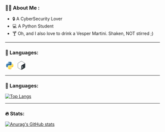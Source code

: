 ###  :technologist: About Me :

- :lock: A CyberSecurity Lover
- :computer: A Python Student
- :cocktail: Oh, and I also love to drink a Vesper Martini. Shaken, NOT stirred ;)

---
### :tea: Languages:
<div>
  <img src= "https://github.com/devicons/devicon/blob/master/icons/python/python-original.svg" title="Python" alt="Python" width="30" height="30"/>&nbsp;
  <img src = "https://github.com/devicons/devicon/blob/master/icons/bash/bash-original.svg" title="Shell" alt="Shell" width="30" height="30"/>&nbsp;
</div>

---
### :crescent_moon: Languages:
[![Top Langs](https://github-readme-stats.vercel.app/api/top-langs/?username=FlickaKingsman&layout=compac&theme=vision-friendly-dark&hide_border=true)](https://github.com/FlickaKingsman/github-readme-stats)

---
### :fire: Stats:
[![Anurag's GitHub stats](https://github-readme-stats.vercel.app/api?username=FlickaKingsman&count_private=true&show_icons=true&theme=midnight-purple&hide_border=true)](https://github.com/FlickaKingsman/github-readme-stats)

<!--

### :fire: My Stats :
[![GitHub Streak](https://github-readme-streak-stats.herokuapp.com?user=FlickaKingsman&theme=merko&hide_border=true&currStreakNum=FFFFFF&sideNums=DFEBE0)](https://git.io/streak-stats)

[![GitHub Streak](https://github-readme-streak-stats.herokuapp.com?user=FlickaKingsman&theme=midnight-purple&hide_border=true&sideNums=BFA0FF&currStreakNum=FFFFFFDC)](https://git.io/streak-stats)

**FlickaKingsman/FlickaKingsman** is a ✨ _special_ ✨ repository because its `README.md` (this file) appears on your GitHub profile.

Here are some ideas to get you started:

###
- 🔭 I’m currently working on ...
- 🌱 I’m currently learning ...
- 👯 I’m looking to collaborate on ...
- 🤔 I’m looking for help with ...
- 💬 Ask me about ...
- 📫 How to reach me: ...
- 😄 Pronouns: ...
- ⚡ Fun fact: ...
-->
